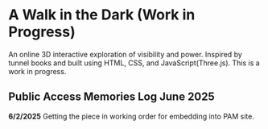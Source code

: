 # A Walk in the Dark (Work in Progress)
An online 3D interactive exploration of visibility and power. Inspired by tunnel books and built using HTML, CSS, and JavaScript(Three.js). This is a work in progress.

## Public Access Memories Log June 2025

**6/2/2025**
Getting the piece in working order for embedding into PAM site.